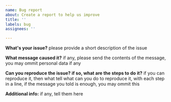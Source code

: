 ```yaml
---
name: Bug report
about: Create a report to help us improve
title: ''
labels: bug
assignees: ''

---
```


**What's your issue?**
please provide a short description of the issue

**What message caused it?**
if any, please send the contents of the message, you may ommit personal data if any

**Can you reproduce the issue? if so, what are the steps to do it?**
if you can reproduce it, then what tell what can you do to reproduce it, with each step in a line, if the message you told is enough, you may ommit this

**Additional info:**
if any, tell them here
